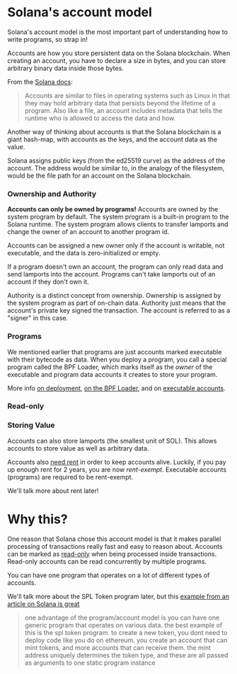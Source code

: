 # Solana's account model

Solana's account model is the most important part of understanding how to write
programs, so strap in!

Accounts are how you store persistent data on the Solana blockchain. When creating
an account, you have to declare a size in bytes, and you can store arbitrary binary
data inside those bytes.

From the [Solana docs](https://docs.solana.com/developing/programming-model/accounts#executable):

> Accounts are similar to files in operating systems such as Linux in that they may hold arbitrary data
> that persists beyond the lifetime of a program. Also like a file, an account includes metadata that
> tells the runtime who is allowed to access the data and how.

Another way of thinking about accounts is that the Solana blockchain is a giant hash-map,
with accounts as the keys, and the account data as the value.

Solana assigns public keys (from the ed25519 curve) as the address of the account. The address would
be similar to, in the analogy of the filesystem, would be the file path for an account on the Solana
blockchain.

### Ownership and Authority

**Accounts can only be owned by programs!** Accounts are owned by the system program by default.
The system program is a built-in program to the Solana runtime. The system program allows clients
to transfer lamports and change the owner of an account to another program id.

Accounts can be assigned a new owner only if the account is writable, not executable, and the data is
zero-initialized or empty.

If a program doesn't own an account, the program can only read data and send lamports into the account.
Programs can't take lamports out of an account if they don't own it.

Authority is a distinct concept from ownership. Ownership is assigned by the system program as part of
on-chain data. Authority just means that the account's private key signed the transaction. The account
is referred to as a "signer" in this case.

### Programs

We mentioned earlier that programs are just accounts marked executable with their bytecode as data.
When you deploy a program, you call a special program called the BPF Loader, which marks itself as
the _owner_ of the executable and program data accounts it creates to store your program.

More info [on deployment](https://docs.solana.com/cli/deploy-a-program),
[on the BPF Loader](https://docs.solana.com/developing/runtime-facilities/programs#bpf-loader),
and on [executable accounts](https://docs.solana.com/developing/programming-model/accounts#executable).

### Read-only

### Storing Value

Accounts can also store lamports (the smallest unit of SOL). This allows accounts to store value as well
as arbitrary data.

Accounts also [need rent](https://docs.solana.com/developing/programming-model/accounts#rent) in order
to keep accounts alive. Luckily, if you pay up enough rent for 2 years, you are now _rent-exempt_. Executable
accounts (programs) are required to be rent-exempt.

We'll talk more about rent later!

# Why this?

One reason that Solana chose this account model is that it makes parallel processing of transactions
really fast and easy to reason about. Accounts can be marked as
[read-only](https://docs.solana.com/developing/programming-model/accounts#read-only) when being
processed inside transactions. Read-only accounts can be read concurrently by multiple programs.

You can have one program that operates on a lot of different types of accounts.

We'll talk more about the SPL Token program later, but this
[example from an article on Solana is great](https://2501babe.github.io/posts/solana101.html)

> one advantage of the program/account model is you can have one generic program that operates on various data. the best example of this is the spl token program. to create a new token, you dont need to deploy code like you do on ethereum. you create an account that can mint tokens, and more accounts that can receive them. the mint address uniquely determines the token type, and these are all passed as arguments to one static program instance
